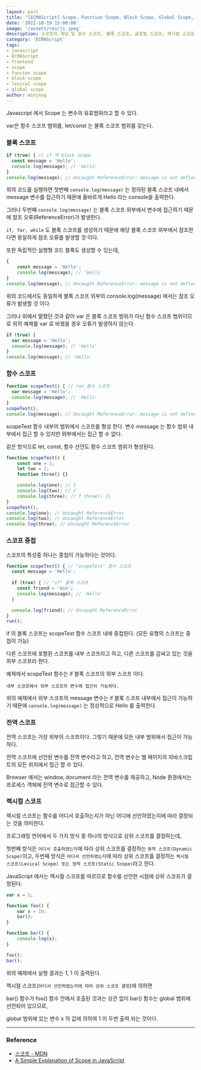 ```yaml
---
layout: post
title: "[ECMAScript] Scope, Function Scope, Block Scope, Global Scope, Lexical Scope"
date: '2022-10-19 15:00:00'
image: '/assets/res/js.jpeg'
description: 스코프의 개념 및 함수 스코프, 블록 스코프, 글로벌 스코프, 렉시컬 스코프
category: 'ECMAScript'
tags:
- javascript
- ECMAScript
- frontend
- scope
- funcion scope
- block scope
- lexical scope
- global scope
author: minjnug
---
```


Javascript 에서 Scope 는 변수의 유효범위라고 할 수 있다.

var은 함수 스코프 범위를, let/const 는 블록 스코프 범위를 갖는다.


### 블록 스코프

```js
if (true) { // if 의 block scope
  const message = 'Hello';
  console.log(message); // 'Hello'
}
console.log(message); // Uncaught ReferenceError: message is not defined
```

위의 코드를 실행하면 첫번째 `console.log(message)` 는 정의된 블록 스코프 내에서 message 변수를 접근하기 때문에 올바르게 Hello 라는 console을 출력한다.

그러나 두번째 `console.log(message)` 는 블록 스코프 외부에서 변수에 접근하기 때문에 참조 오류(ReferenceError)가 발생한다.

`if, for, while` 도 블록 스코프를 생성하기 때문에 해당 블록 스코프 외부에서 참조한다면 동일하게 참조 오류를 발생할 것 이다.

또한 독립적인 실행형 코드 블록도 생성할 수 있는데,

```js
{
    const message = 'Hello';
    console.log(message); // 'Hello'
}
console.log(message); // Uncaught ReferenceError: message is not defined
```

위의 코드에서도 동일하게 블록 스코프 외부의 console.log(message) 에서는 참조 오류가 발생할 것 이다.

그러나 위에서 말했던 것과 같이 var 은 블록 스코프 범위가 아닌 함수 스코프 범위이므로 위의 예제를 var 로 바꿨을 경우 오류가 발생하지 않는다.

```js
if (true) {
  var message = 'Hello';
  console.log(message); // 'Hello'
}
console.log(message); // 'Hello'
```

### 함수 스코프

```js
function scopeTest() { // run 함수 스코프
  var message = 'Hello';
  console.log(message); // 'Hello'
}
scopeTest();
console.log(message); // Uncaught ReferenceError: message is not defined
```

scopeTest 함수 내부의 범위에서 스코프를 형성 한다. 변수 message 는 함수 범위 내부에서 접근 할 수 있지만 외부에서는 접근 할 수 없다.

같은 방식으로 let, const, 함수 선언도 함수 스코프 범위가 형성된다.

```js
function scopeTest() {
    const one = 1;
    let two = 2;
    function three() {}

    console.log(one); // 1
    console.log(two); // 2
    console.log(three); // f three() {}
}
scopeTest();
console.log(one); // Uncaught ReferenceError
console.log(two); // Uncaught ReferenceError
console.log(three); // Uncaught ReferenceError
```

### 스코프 중첩

스코프의 특성중 하나는 중첩이 가능하다는 것이다.

```js
function scopeTest() { // "scopeTest" 함수 스코프
  const message = 'Hello';
  
  if (true) { // "if" 블록 스코프
    const friend = 'min';
    console.log(message); // 'Hello'
  }

  console.log(friend); // Uncaught ReferenceError
}
run();
```

if 의 블록 스코프는 scopeTest 함수 스코프 내에 중첩된다. (모든 유형의 스코프는 중첩이 가능)

다른 스코프에 포함된 스코프를 내부 스코프라고 하고, 다른 스코프를 감싸고 있는 것을 외부 스코프라 한다.

예제에서 scopeTest 함수는 if 블록 스코프의 외부 스코프 이다.

`내부 스코프에서 외부 스코프의 변수에 접근이 가능하다.`

위의 예제에서 외부 스코프의 message 변수는 if 블록 스코프 내부에서 접근이 가능하기 때문에 `console.log(message)` 는 정상적으로 Hello 를 출력한다.


### 전역 스코프

전역 스코프는 가장 외부의 스코프이다. 그렇기 때문에 모든 내부 범위에서 접근이 가능하다.

전역 스코프에 선언된 변수를 전역 변수라고 하고, 전역 변수는 웹 페이지의 자바스크립트의 모든 위치에서 접근 할 수 있다.

Browser 에서는 window, document 라는 전역 변수를 제공하고, Node 환경에서는 프로세스 객체에 전역 변수로 접근할 수 있다.


### 렉시컬 스코프

렉시컬 스코프는 함수를 어디서 호출하는지가 아닌 어디에 선언하였는지에 따라 결정되는 것을 의미한다.


프로그래밍 언어에서 두 가지 방식 중 하나의 방식으로 상위 스코프를 결정하는데, 

첫번째 방식은 `어디서 호출하였는지`에 따라 상위 스코프를 결정하는 `동적 스코프(Dynamic Scope)`이고,
두번째 방식은 `어디서 선언하였는지`에 따라 상위 스코프를 결정하는 `렉시컬 스코프(Lexical Scope) 또는 정적 스코프(Static Scope)`라고 한다.

JavaScript 에서는 렉시컬 스코프를 따르므로 함수를 선언한 시점에 상위 스코프가 결정된다.

```js
var x = 1;

function foo() {
    var x = 10;
    bar();
}

function bar() {
    console.log(x);
}

foo();
bar();
```

위의 예제에서 실행 결과는 1, 1 이 출력된다.

렉시컬 스코프(`어디서 선언하였는지에 따라 상위 스코프 결정`)에 의하면

bar() 함수가 foo() 함수 안에서 호출된 것과는 상관 없이 bar() 함수는 global 범위에 선언되어 있으므로,

global 범위에 있는 변수 x 의 값에 의하여 1 이 두번 출력 되는 것이다.

-----
### Reference
- <a href="https://developer.mozilla.org/ko/docs/Glossary/Scope" target="_blank">스코프 - MDN</a>
- <a href="https://dmitripavlutin.com/javascript-scope/#1-the-scope" target="_blank">A Simple Explanation of Scope in JavaScript
</a>
